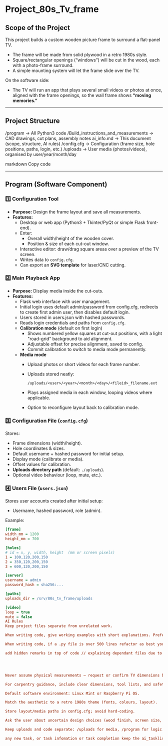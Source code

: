 # Project_80s_Tv_frame

## Scope of the Project
This project builds a custom wooden picture frame to surround a flat-panel TV.

- The frame will be made from solid plywood in a retro 1980s style.  
- Square/rectangular openings (“windows”) will be cut in the wood, each with a photo-frame surround.  
- A simple mounting system will let the frame slide over the TV.

On the software side:

- The TV will run an app that plays several small videos or photos at once, aligned with the frame openings, so the wall frame shows **“moving memories.”**

---

## Project Structure
/program → All Python3 code
/Build_instructions_and_measurements → CAD drawings, cut plans, assembly notes
ai_info.md → This document (scope, structure, AI rules)
/config.cfg → Configuration (frame size, hole positions, paths, login, etc.)
/uploads → User media (photos/videos), organised by user/year/month/day

markdown
Copy code

---

## Program (Software Component)

### 1️⃣ Configuration Tool
- **Purpose:** Design the frame layout and save all measurements.
- **Features:**
  - Desktop or web app (Python3 + Tkinter/PyQt or simple Flask front-end).
  - Enter:
    - Overall width/height of the wooden cover.
    - Position & size of each cut-out window.
  - Interactive editor: draw/drag square areas over a preview of the TV screen.
  - Writes data to `config.cfg`.
  - Can export an **SVG template** for laser/CNC cutting.

### 2️⃣ Main Playback App
- **Purpose:** Display media inside the cut-outs.
- **Features:**
  - Flask web interface with user management.
  - Initial login uses default admin/password from config.cfg, redirects to create first admin user, then disables default login.
  - Users stored in users.json with hashed passwords.
  - Reads login credentials and paths from `config.cfg`.
  - **Calibration mode** (default on first login)
    - Shows numbered yellow squares at cut-out positions, with a light "road-grid" background to aid alignment.
    - Adjustable offset for precise alignment, saved to config.
    - Commit calibration to switch to media mode permanently.
  - **Media mode**
    - Upload photos or short videos for each frame number.
    - Uploads stored neatly:

      ```
      /uploads/<user>/<year>/<month>/<day>/<fileid>_filename.ext
      ```

    - Plays assigned media in each window, looping videos where applicable.
    - Option to reconfigure layout back to calibration mode.

### 3️⃣ Configuration File (`config.cfg`)
Stores:
- Frame dimensions (width/height).
- Hole coordinates & sizes.
- Default username + hashed password for initial setup.
- Display mode (calibrate or media).
- Offset values for calibration.
- **Uploads directory path** (default: `./uploads`).
- Optional video behaviour (loop, mute, etc.).

### 4️⃣ Users File (`users.json`)
Stores user accounts created after initial setup:
- Username, hashed password, role (admin).

Example:

```ini
[frame]
width_mm = 1200
height_mm = 700

[holes]
# id = x, y, width, height  (mm or screen pixels)
1 = 100,120,200,150
2 = 350,120,200,150
3 = 600,120,200,150

[server]
username = admin
password_hash = sha256:...

[paths]
uploads_dir = /srv/80s_tv_frame/uploads

[video]
loop = true
mute = false
AI Rules
Keep project files separate from unrelated work.

When writing code, give working examples with short explanations. Prefer Python 3 + Flask/Pygame/PyQt unless asked otherwise.

When writing code, if a .py file is over 500 lines refactor as best you can

add hidden remarks in top of code // explaining dependant files due to refactoring




Never assume physical measurements — request or confirm TV dimensions before drafting cut plans.

For carpentry guidance, include clear dimensions, tool lists, and safety reminders.

Default software environment: Linux Mint or Raspberry Pi OS.

Match the aesthetic to a retro 1980s theme (fonts, colours, layout).

Store layout/media paths in config.cfg; avoid hard-coding.

Ask the user about uncertain design choices (wood finish, screen size, upload policy).

Keep uploads and code separate: /uploads for media, /program for logic.

any new task, or task infomation or task completion keep the ai_tasklist.md uptodate